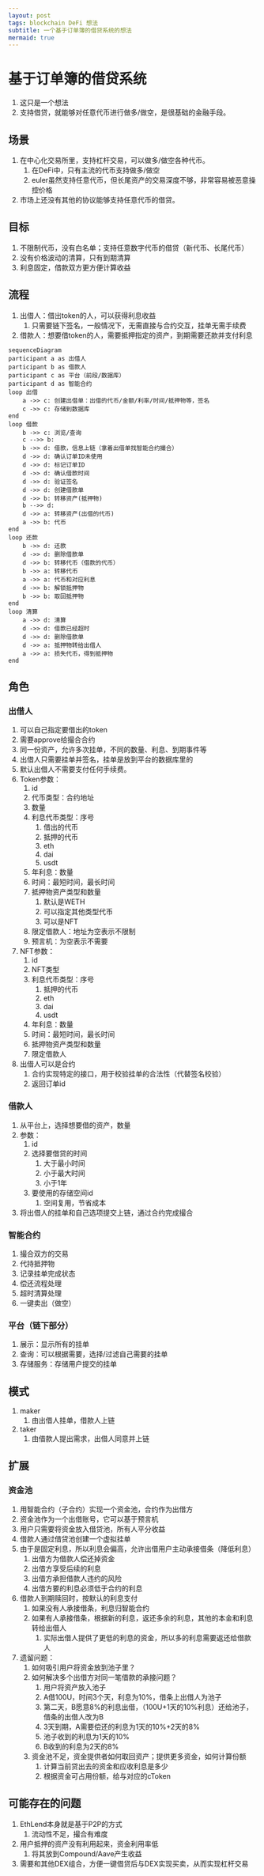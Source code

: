 ```yaml
---
layout: post
tags: blockchain DeFi 想法
subtitle: 一个基于订单簿的借贷系统的想法
mermaid: true
---
```


# 基于订单簿的借贷系统

1. 这只是一个想法
2. 支持借贷，就能够对任意代币进行做多/做空，是很基础的金融手段。

## 场景

1. 在中心化交易所里，支持杠杆交易，可以做多/做空各种代币。
   1. 在DeFi中，只有主流的代币支持做多/做空
   2. euler虽然支持任意代币，但长尾资产的交易深度不够，非常容易被恶意操控价格
2. 市场上还没有其他的协议能够支持任意代币的借贷。

## 目标

1. 不限制代币，没有白名单；支持任意数字代币的借贷（新代币、长尾代币）
2. 没有价格波动的清算，只有到期清算
3. 利息固定，借款双方更方便计算收益

## 流程

1. 出借人：借出token的人，可以获得利息收益
   1. 只需要链下签名，一般情况下，无需直接与合约交互，挂单无需手续费
2. 借款人：想要借token的人，需要抵押指定的资产，到期需要还款并支付利息

```mermaid
sequenceDiagram
participant a as 出借人
participant b as 借款人
participant c as 平台（前段/数据库）
participant d as 智能合约
loop 出借
    a ->> c: 创建出借单：出借的代币/金额/利率/时间/抵押物等，签名
    c ->> c: 存储到数据库
end
loop 借款
    b ->> c: 浏览/查询
    c -->> b: 
    b ->> d: 借款，信息上链（拿着出借单找智能合约撮合）
    d ->> d: 确认订单ID未使用
    d ->> d: 标记订单ID
    d ->> d: 确认借款时间
    d ->> d: 验证签名
    d ->> d: 创建借款单
    d ->> b: 转移资产(抵押物)
    b -->> d: 
    d ->> a: 转移资产(出借的代币)
    a ->> b: 代币
end
loop 还款
    b ->> d: 还款
    d ->> d: 删除借款单
    d ->> b: 转移代币（借款的代币）
    b ->> a: 转移代币
    a ->> a: 代币和对应利息
    d ->> b: 解锁抵押物
    b ->> b: 取回抵押物
end
loop 清算
    a ->> d: 清算
    d ->> d: 借款已经超时
    d ->> d: 删除借款单
    d ->> a: 抵押物转给出借人
    a ->> a: 损失代币，得到抵押物
end
```

## 角色

### 出借人

1. 可以自己指定要借出的token
2. 需要approve给撮合合约
3. 同一份资产，允许多次挂单，不同的数量、利息、到期事件等
4. 出借人只需要挂单并签名，挂单是放到平台的数据库里的
5. 默认出借人不需要支付任何手续费。
6. Token参数：
   1. id
   2. 代币类型：合约地址
   3. 数量
   4. 利息代币类型：序号
      1. 借出的代币
      2. 抵押的代币
      3. eth
      4. dai
      5. usdt
   5. 年利息：数量
   6. 时间：最短时间，最长时间
   7. 抵押物资产类型和数量
      1. 默认是WETH
      2. 可以指定其他类型代币
      3. 可以是NFT
   8. 限定借款人：地址为空表示不限制
   9. 预言机：为空表示不需要
7. NFT参数：
   1. id
   2. NFT类型
   3. 利息代币类型：序号
      1. 抵押的代币
      2. eth
      3. dai
      4. usdt
   4. 年利息：数量
   5. 时间：最短时间，最长时间
   6. 抵押物资产类型和数量
   7. 限定借款人
8. 出借人可以是合约
   1. 合约实现特定的接口，用于校验挂单的合法性（代替签名校验）
   2. 返回订单id

### 借款人

1. 从平台上，选择想要借的资产，数量
2. 参数：
   1. id
   2. 选择要借贷的时间
      1. 大于最小时间
      2. 小于最大时间
      3. 小于1年
   3. 要使用的存储空间id
      1. 空间复用，节省成本
3. 将出借人的挂单和自己选项提交上链，通过合约完成撮合

### 智能合约

1. 撮合双方的交易
2. 代持抵押物
3. 记录挂单完成状态
4. 偿还流程处理
5. 超时清算处理
6. 一键卖出（做空）

### 平台（链下部分）

1. 展示：显示所有的挂单
2. 查询：可以根据需要，选择/过滤自己需要的挂单
3. 存储服务：存储用户提交的挂单

## 模式

1. maker
   1. 由出借人挂单，借款人上链
2. taker
   1. 由借款人提出需求，出借人同意并上链

## 扩展

### 资金池

1. 用智能合约（子合约）实现一个资金池，合约作为出借方
2. 资金池作为一个出借账号，它可以基于预言机
3. 用户只需要将资金放入借贷池，所有人平分收益
4. 借款人通过借贷池创建一个虚拟挂单
5. 由于是固定利息，所以利息会偏高，允许出借用户主动承接借条（降低利息）
   1. 出借方为借款人偿还掉资金
   2. 出借方享受后续的利息
   3. 出借方承担借款人违约的风险
   4. 出借方要的利息必须低于合约的利息
6. 借款人到期赎回时，按默认的利息支付
   1. 如果没有人承接借条，利息归智能合约
   2. 如果有人承接借条，根据新的利息，返还多余的利息，其他的本金和利息转给出借人
      1. 实际出借人提供了更低的利息的资金，所以多的利息需要返还给借款人
7. 遗留问题：
   1. 如何吸引用户将资金放到池子里？
   2. 如何解决多个出借方对同一笔借款的承接问题？
      1. 用户将资产放入池子
      2. A借100U，时间3个天，利息为10%，借条上出借人为池子
      3. 第二天，B愿意8%的利息出借，（100U+1天的10%利息）还给池子，借条的出借人改为B
      4. 3天到期，A需要偿还的利息为1天的10%+2天的8%
      5. 池子收到的利息为1天的10%
      6. B收到的利息为2天的8%
   3. 资金池不足，资金提供者如何取回资产；提供更多资金，如何计算份额
      1. 计算当前贷出去的资金和应收利息是多少
      2. 根据资金可占用份额，给与对应的cToken

## 可能存在的问题

1. EthLend本身就是基于P2P的方式
   1. 流动性不足，撮合有难度
2. 用户抵押的资产没有利用起来，资金利用率低
   1. 将其放到Compound/Aave产生收益
3. 需要和其他DEX组合，方便一键借贷后与DEX实现买卖，从而实现杠杆交易
